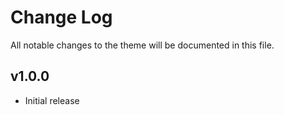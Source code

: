# Change Log

All notable changes to the theme will be documented in this file.

## v1.0.0

- Initial release
